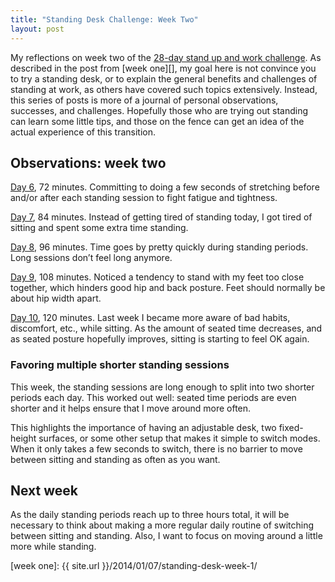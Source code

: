 ```yaml
---
title: "Standing Desk Challenge: Week Two"
layout: post
---
```


My reflections on week two of the [28-day stand up and work challenge][challenge]. As described in the post from [week one][], my goal here is not convince you to try a standing desk, or to explain the general benefits and challenges of standing at work, as others have covered such topics extensively. Instead, this series of posts is more of a journal of personal observations, successes, and challenges. Hopefully those who are trying out standing can learn some little tips, and those on the fence can get an idea of the actual experience of this transition.

## Observations: week two

[Day 6][], 72 minutes. Committing to doing a few seconds of stretching before and/or after each standing session to fight fatigue and tightness.

[Day 7][], 84 minutes. Instead of getting tired of standing today, I got tired of sitting and spent some extra time standing.

[Day 8][], 96 minutes. Time goes by pretty quickly during standing periods. Long sessions don’t feel long anymore.

[Day 9][], 108 minutes. Noticed a tendency to stand with my feet too close together, which hinders good hip and back posture. Feet should normally be about hip width apart.

[Day 10][], 120 minutes. Last week I became more aware of bad habits, discomfort, etc., while sitting. As the amount of seated time decreases, and as seated posture hopefully improves, sitting is starting to feel OK again.

### Favoring multiple shorter standing sessions

This week, the standing sessions are long enough to split into two shorter periods each day. This worked out well: seated time periods are even shorter and it helps ensure that I move around more often.

This highlights the importance of having an adjustable desk, two fixed-height surfaces, or some other setup that makes it simple to switch modes. When it only takes a few seconds to switch, there is no barrier to move between sitting and standing as often as you want.

## Next week

As the daily standing periods reach up to three hours total, it will be necessary to think about making a more regular daily routine of switching between sitting and standing. Also, I want to focus on moving around a little more while standing.

[Day 6]: http://deskhacks.com/challenge-day-6/
[Day 7]: http://deskhacks.com/challenge-day-7/
[Day 8]: http://deskhacks.com/challenge-day-8/
[Day 9]: http://deskhacks.com/challenge-day-9/
[Day 10]: http://deskhacks.com/challenge-day-10/
[challenge]: http://deskhacks.com/how-to-finally-make-the-switch-to-a-standing-desk/
[week one]: {{ site.url }}/2014/01/07/standing-desk-week-1/
